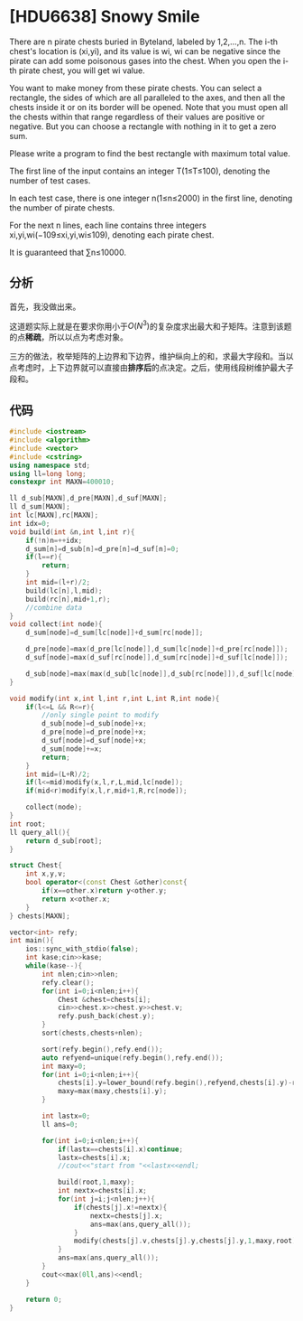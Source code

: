 # [HDU6638] Snowy Smile

There are n pirate chests buried in Byteland, labeled by 1,2,…,n. The i-th chest's location is (xi,yi), and its value is wi, wi can be negative since the pirate can add some poisonous gases into the chest. When you open the i-th pirate chest, you will get wi value.

You want to make money from these pirate chests. You can select a rectangle, the sides of which are all paralleled to the axes, and then all the chests inside it or on its border will be opened. Note that you must open all the chests within that range regardless of their values are positive or negative. But you can choose a rectangle with nothing in it to get a zero sum.

Please write a program to find the best rectangle with maximum total value.

The first line of the input contains an integer T(1≤T≤100), denoting the number of test cases.

In each test case, there is one integer n(1≤n≤2000) in the first line, denoting the number of pirate chests.

For the next n lines, each line contains three integers xi,yi,wi(−109≤xi,yi,wi≤109), denoting each pirate chest.

It is guaranteed that ∑n≤10000.


## 分析
首先，我没做出来。

<!--more-->

这道题实际上就是在要求你用小于$O(N^3)$的复杂度求出最大和子矩阵。注意到该题的点**稀疏**，所以以点为考虑对象。

三方的做法，枚举矩阵的上边界和下边界，维护纵向上的和，求最大字段和。当以点考虑时，上下边界就可以直接由**排序后**的点决定。之后，使用线段树维护最大子段和。

## 代码
```cpp
#include <iostream>
#include <algorithm>
#include <vector>
#include <cstring>
using namespace std;
using ll=long long;
constexpr int MAXN=400010;

ll d_sub[MAXN],d_pre[MAXN],d_suf[MAXN];
ll d_sum[MAXN];
int lc[MAXN],rc[MAXN];
int idx=0;
void build(int &n,int l,int r){
    if(!n)n=++idx;
    d_sum[n]=d_sub[n]=d_pre[n]=d_suf[n]=0;
    if(l==r){
        return;
    }
    int mid=(l+r)/2;
    build(lc[n],l,mid);
    build(rc[n],mid+1,r);
    //combine data
}
void collect(int node){
    d_sum[node]=d_sum[lc[node]]+d_sum[rc[node]];

    d_pre[node]=max(d_pre[lc[node]],d_sum[lc[node]]+d_pre[rc[node]]);
    d_suf[node]=max(d_suf[rc[node]],d_sum[rc[node]]+d_suf[lc[node]]);

    d_sub[node]=max(max(d_sub[lc[node]],d_sub[rc[node]]),d_suf[lc[node]]+d_pre[rc[node]]);
}

void modify(int x,int l,int r,int L,int R,int node){
    if(l<=L && R<=r){
        //only single point to modify
        d_sub[node]=d_sub[node]+x;
        d_pre[node]=d_pre[node]+x;
        d_suf[node]=d_suf[node]+x;
        d_sum[node]+=x;
        return;
    }
    int mid=(L+R)/2;
    if(l<=mid)modify(x,l,r,L,mid,lc[node]);
    if(mid<r)modify(x,l,r,mid+1,R,rc[node]);

    collect(node);
}
int root;
ll query_all(){
    return d_sub[root];
}

struct Chest{
    int x,y,v;
    bool operator<(const Chest &other)const{
        if(x==other.x)return y<other.y;
        return x<other.x;
    }
} chests[MAXN];

vector<int> refy;
int main(){
    ios::sync_with_stdio(false);
    int kase;cin>>kase;
    while(kase--){
        int nlen;cin>>nlen;
        refy.clear();
        for(int i=0;i<nlen;i++){
            Chest &chest=chests[i];
            cin>>chest.x>>chest.y>>chest.v;
            refy.push_back(chest.y);
        }
        sort(chests,chests+nlen);

        sort(refy.begin(),refy.end());
        auto refyend=unique(refy.begin(),refy.end());
        int maxy=0;
        for(int i=0;i<nlen;i++){
            chests[i].y=lower_bound(refy.begin(),refyend,chests[i].y)-refy.begin()+1;
            maxy=max(maxy,chests[i].y);
        }

        int lastx=0;
        ll ans=0;

        for(int i=0;i<nlen;i++){
            if(lastx==chests[i].x)continue;
            lastx=chests[i].x;
            //cout<<"start from "<<lastx<<endl;

            build(root,1,maxy);
            int nextx=chests[i].x;
            for(int j=i;j<nlen;j++){
                if(chests[j].x!=nextx){
                    nextx=chests[j].x;
                    ans=max(ans,query_all());
                }
                modify(chests[j].v,chests[j].y,chests[j].y,1,maxy,root);
            }
            ans=max(ans,query_all());
        }
        cout<<max(0ll,ans)<<endl;
    }

    return 0;
}
```
